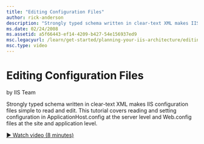```yaml
---
title: "Editing Configuration Files"
author: rick-anderson
description: "Strongly typed schema written in clear-text XML makes IIS configuration files simple to read and edit. This tutorial covers reading and setting configuration..."
ms.date: 02/24/2008
ms.assetid: a5f66443-ef14-4209-b427-54e156937ed9
msc.legacyurl: /learn/get-started/planning-your-iis-architecture/editing-configuration-files
msc.type: video
---
```

Editing Configuration Files
====================
by IIS Team

Strongly typed schema written in clear-text XML makes IIS configuration files simple to read and edit. This tutorial covers reading and setting configuration in ApplicationHost.config at the server level and Web.config files at the site and application level.

[&#9654; Watch video (8 minutes)](https://channel9.msdn.com/Blogs/IIS-NET-Site-Videos/editing-configuration-files)
